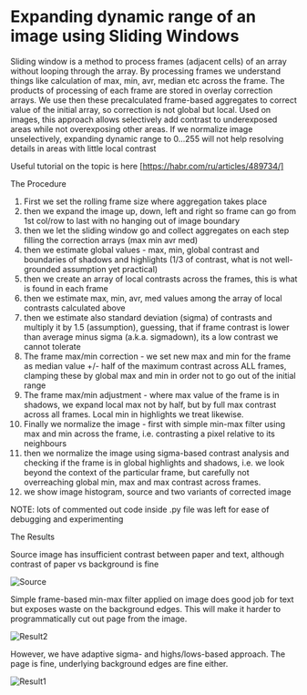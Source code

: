 # Expanding dynamic range of an image using Sliding Windows

Sliding window is a method to process frames (adjacent cells) of an array without looping through the array.
By processing frames we understand things like calculation of max, min, avr, median etc across the frame.
The products of processing of each frame are stored in overlay correction arrays.
We use then these precalculated frame-based aggregates to correct value of the initial array, so correction is not global but local.
Used on images, this approach allows selectively add contrast to underexposed areas while not overexposing other areas. 
If we normalize image unselectively, expanding dynamic range to 0...255 will not help resolving details in areas with little local contrast

Useful tutorial on the topic is here [https://habr.com/ru/articles/489734/]

The Procedure

1. First we set the rolling frame size where aggregation takes place
2. then we expand the image up, down, left and right so frame can go from 1st col/row to last with no hanging out of image boundary
3. then we let the sliding window go and collect aggregates on each step filling the correction arrays (max min avr med)
4. then we estimate global values - max, min, global contrast and boundaries of shadows and highlights (1/3 of contrast, what is not well-grounded assumption yet practical)
5. then we create an array of local contrasts across the frames, this is what is found in each frame
6. then we estimate max, min, avr, med values among the array of local contrasts calculated above
7. then we estimate also standard deviation (sigma) of contrasts and multiply it by 1.5 (assumption), guessing, that if frame contrast is lower than average minus sigma (a.k.a. sigmadown), its a low contrast we cannot tolerate
8. The frame max/min correction - we set new max and min for the frame as median value +/- half of the maximum contrast across ALL frames, clamping these by global max and min in order not to go out of the initial range
9. The frame max/min adjustment - where max value of the frame is in shadows, we expand local max not by half, but by full max contrast across all frames. Local min in highlights we treat likewise.
10. Finally we normalize the image - first with simple min-max filter using max and min across the frame, i.e. contrasting a pixel relative to its neighbours
11. then we normalize the image using sigma-based contrast analysis and checking if the frame is in global highlights and shadows, i.e. we look beyond the context of the particular frame, but carefully not overreaching global min, max and max contrast across frames.
12. we show image histogram, source and two variants of corrected image    

NOTE: lots of commented out code inside .py file was left for ease of debugging and experimenting

The Results

Source image has insufficient contrast between paper and text, although contrast of paper vs background is fine

![Source](https://github.com/user-attachments/assets/ccfac9a0-1eb7-4cc1-a9da-aac0ccc8a1b7)

Simple frame-based min-max filter applied on image does good job for text but exposes waste on the background edges. This will make it harder to programmatically cut out page from the image.

![Result2](https://github.com/user-attachments/assets/4f2d6a0d-8c46-4736-a637-cfc8054543e3)

However, we have adaptive sigma- and highs/lows-based approach. The page is fine, underlying background edges are fine either. 

![Result1](https://github.com/user-attachments/assets/84f4a860-28fd-47e2-a731-bc42a7f3904f)

